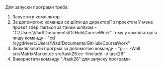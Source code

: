 Для запуски програми треба:
1. Запустити компілятор
2. За допомогою команди cd дійти до директорії з проєктом
  У мене проєкт зберігається за таким шляхом - "C:\Users\Vlad\Documents\GitHub\CourseWork"
  тому у компіляторі я пишу команду -  "cd /cygdrive/c/Users/Vlad/Documents/GitHub/CourseWork"
3. Зкомпілювати прогрма за допомогою команди -  "g++ -Wall src/MatrixMarker.cc src/task26.cc -Iinclude -o task26"
4. Використати команду "./task26" для запуску програми
   
